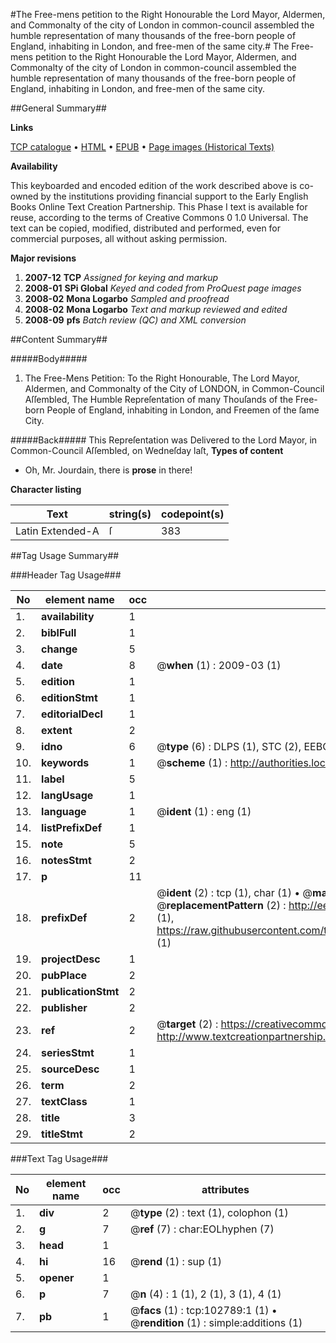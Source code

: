 #The Free-mens petition to the Right Honourable the Lord Mayor, Aldermen, and Commonalty of the city of London in common-council assembled the humble representation of many thousands of the free-born people of England, inhabiting in London, and free-men of the same city.#
The Free-mens petition to the Right Honourable the Lord Mayor, Aldermen, and Commonalty of the city of London in common-council assembled the humble representation of many thousands of the free-born people of England, inhabiting in London, and free-men of the same city.

##General Summary##

**Links**

[TCP catalogue](http://www.ota.ox.ac.uk/tcp/)  • 
[HTML](http://tei.it.ox.ac.uk/tcp/Texts-HTML/free/A40/A40437.html)  • 
[EPUB](http://tei.it.ox.ac.uk/tcp/Texts-EPUB/free/A40/A40437.epub) • 
[Page images (Historical Texts)](https://data.historicaltexts.jisc.ac.uk/view?pubId=eebo-14874120e&pageId=eebo-14874120e-102789-1)

**Availability**

This keyboarded and encoded edition of the
	       work described above is co-owned by the institutions
	       providing financial support to the Early English Books
	       Online Text Creation Partnership. This Phase I text is
	       available for reuse, according to the terms of Creative
	       Commons 0 1.0 Universal. The text can be copied,
	       modified, distributed and performed, even for
	       commercial purposes, all without asking permission.

**Major revisions**

1. __2007-12__ __TCP__ *Assigned for keying and markup*
1. __2008-01__ __SPi Global__ *Keyed and coded from ProQuest page images*
1. __2008-02__ __Mona Logarbo__ *Sampled and proofread*
1. __2008-02__ __Mona Logarbo__ *Text and markup reviewed and edited*
1. __2008-09__ __pfs__ *Batch review (QC) and XML conversion*

##Content Summary##

#####Body#####

1. The Free-Mens Petition: To the Right Honourable, The Lord Mayor, Aldermen, and Commonalty of the City of LONDON, in Common-Council Aſſembled, The Humble Repreſentation of many Thouſands of the Free-born People of England, inhabiting in London, and Freemen of the ſame City.

#####Back#####
This Repreſentation was Delivered to the Lord Mayor, in Common-Council Aſſembled, on Wedneſday laſt,
**Types of content**

  * Oh, Mr. Jourdain, there is **prose** in there!

**Character listing**


|Text|string(s)|codepoint(s)|
|---|---|---|
|Latin Extended-A|ſ|383|

##Tag Usage Summary##

###Header Tag Usage###

|No|element name|occ|attributes|
|---|---|---|---|
|1.|__availability__|1||
|2.|__biblFull__|1||
|3.|__change__|5||
|4.|__date__|8| @__when__ (1) : 2009-03 (1)|
|5.|__edition__|1||
|6.|__editionStmt__|1||
|7.|__editorialDecl__|1||
|8.|__extent__|2||
|9.|__idno__|6| @__type__ (6) : DLPS (1), STC (2), EEBO-CITATION (1), OCLC (1), VID (1)|
|10.|__keywords__|1| @__scheme__ (1) : http://authorities.loc.gov/ (1)|
|11.|__label__|5||
|12.|__langUsage__|1||
|13.|__language__|1| @__ident__ (1) : eng (1)|
|14.|__listPrefixDef__|1||
|15.|__note__|5||
|16.|__notesStmt__|2||
|17.|__p__|11||
|18.|__prefixDef__|2| @__ident__ (2) : tcp (1), char (1)  •  @__matchPattern__ (2) : ([0-9\-]+):([0-9IVX]+) (1), (.+) (1)  •  @__replacementPattern__ (2) : http://eebo.chadwyck.com/downloadtiff?vid=$1&page=$2 (1), https://raw.githubusercontent.com/textcreationpartnership/Texts/master/tcpchars.xml#$1 (1)|
|19.|__projectDesc__|1||
|20.|__pubPlace__|2||
|21.|__publicationStmt__|2||
|22.|__publisher__|2||
|23.|__ref__|2| @__target__ (2) : https://creativecommons.org/publicdomain/zero/1.0/ (1), http://www.textcreationpartnership.org/docs/. (1)|
|24.|__seriesStmt__|1||
|25.|__sourceDesc__|1||
|26.|__term__|2||
|27.|__textClass__|1||
|28.|__title__|3||
|29.|__titleStmt__|2||


###Text Tag Usage###

|No|element name|occ|attributes|
|---|---|---|---|
|1.|__div__|2| @__type__ (2) : text (1), colophon (1)|
|2.|__g__|7| @__ref__ (7) : char:EOLhyphen (7)|
|3.|__head__|1||
|4.|__hi__|16| @__rend__ (1) : sup (1)|
|5.|__opener__|1||
|6.|__p__|7| @__n__ (4) : 1 (1), 2 (1), 3 (1), 4 (1)|
|7.|__pb__|1| @__facs__ (1) : tcp:102789:1 (1)  •  @__rendition__ (1) : simple:additions (1)|
